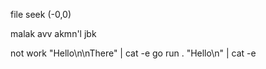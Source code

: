 file seek (-0,0)

malak avv
akmn'l
jbk


not work 
"Hello\n\nThere" | cat -e
go run . "Hello\n" | cat -e
